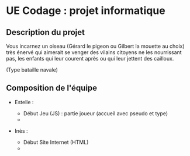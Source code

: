 # UE Codage : projet informatique

## Description du projet

Vous incarnez un oiseau (Gérard le pigeon ou Gilbert la mouette au choix) très énervé qui aimerait se venger des vilains citoyens ne les nourrissant pas, les enfants qui leur courent après ou qui leur jettent des cailloux.

(Type bataille navale)

## Composition de l'équipe

* Estelle :
  - Début Jeu (JS) : partie joueur (accueil avec pseudo et type)
  - 
 
* Inès  :
  - Début Site Internet (HTML)
  - 





